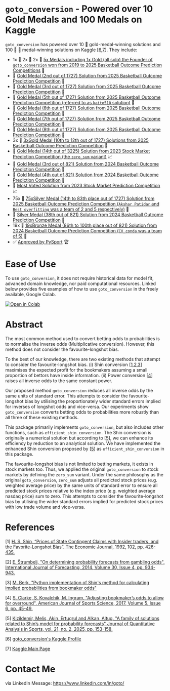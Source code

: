 # `goto_conversion` - Powered over 10 Gold Medals and 100 Medals on Kaggle

`goto_conversion` has powered over 10 :1st_place_medal: gold-medal-winning solutions and 100 :2nd_place_medal: :3rd_place_medal: medal-winning solutions on Kaggle [[6](#6),[7](#7)]. They include:
- 1x :1st_place_medal: 2x :2nd_place_medal: 2x :3rd_place_medal: [5x Medals including 1x Gold (all solo) the Founder of `goto_conversion` won from 2019 to 2025 Basketball Outcome Prediction Competitions](https://www.kaggle.com/kaito510) :basketball:
- :1st_place_medal: [Gold Medal (2nd out of 1727) Solution from 2025 Basketball Outcome Prediction Competition](https://www.kaggle.com/competitions/march-machine-learning-mania-2025/discussion/572528) :basketball:
- :1st_place_medal: [Gold Medal (3rd out of 1727) Solution from 2025 Basketball Outcome Prediction Competition](https://www.kaggle.com/competitions/march-machine-learning-mania-2025/discussion/572553) :basketball:
- :1st_place_medal: [Gold Medal (5th out of 1727) Solution from 2025 Basketball Outcome Prediction Competition (referred to as `kaito510` solution)](https://www.kaggle.com/competitions/march-machine-learning-mania-2025/discussion/572909) :basketball:
- :1st_place_medal: [Gold Medal (6th out of 1727) Solution from 2025 Basketball Outcome Prediction Competition](https://www.kaggle.com/competitions/march-machine-learning-mania-2025/discussion/572482) :basketball:
- :1st_place_medal: [Gold Medal (7th out of 1727) Solution from 2025 Basketball Outcome Prediction Competition](https://www.kaggle.com/competitions/march-machine-learning-mania-2025/discussion/572540) :basketball:
- :1st_place_medal: [Gold Medal (8th out of 1727) Solution from 2025 Basketball Outcome Prediction Competition](https://www.kaggle.com/competitions/march-machine-learning-mania-2025/discussion/572535) :basketball:
- 3x :1st_place_medal: [3xGold Medal (10th to 12th out of 1727) Solutions from 2025 Basketball Outcome Prediction Competition](https://www.kaggle.com/code/kaito510/who-used-goto-conversion) :basketball:
- :1st_place_medal: [Gold Medal (14th out of 3225) Solution from 2023 Stock Market Prediction Competition (the `zero_sum` variant)](https://www.kaggle.com/competitions/optiver-trading-at-the-close/discussion/462653) :chart_with_upwards_trend:
- :1st_place_medal: [Gold Medal (3rd out of 821) Solution from 2024 Basketball Outcome Prediction Competition](https://www.kaggle.com/competitions/march-machine-learning-mania-2024/discussion/495101) :basketball:
- :1st_place_medal: [Gold Medal (4th out of 821) Solution from 2024 Basketball Outcome Prediction Competition](https://www.kaggle.com/competitions/march-machine-learning-mania-2024/discussion/494407) :basketball:
- :1st_place_medal: [Most Voted Solution from 2023 Stock Market Prediction Competition](https://www.kaggle.com/code/ravi20076/optiver-baseline-models?scriptVersionId=152991375) :chart_with_upwards_trend:
- 75x :2nd_place_medal: [75xSilver Medal (14th to 83th place out of 1727) Solution from 2025 Basketball Outcome Prediction Competition (`Akshar Patidar` and `Best overfitting` was a team of 2 and 5 respectively)](https://www.kaggle.com/code/kaito510/updated-goto-conversion-winning-solution) :basketball:
- :2nd_place_medal: [Silver Medal (38th out of 821) Solution from 2024 Basketball Outcome Prediction Competition](https://www.kaggle.com/competitions/march-machine-learning-mania-2024/discussion/485888#2740879) :basketball:
- 19x :3rd_place_medal: [19xBronze Medal (86th to 100th place out of 821) Solution from 2024 Basketball Outcome Prediction Competition (`CV_conda` was a team of 5)](https://www.kaggle.com/code/kaito510/updated-1xgold-2xsilvers-key-ingredient) :basketball:
- :white_check_mark: [Approved by PySport](https://opensource.pysport.org/project/goto_conversion) :trophy:

# Ease of Use

To use `goto_conversion`, it does not require historical data for model fit, advanced domain knowledge, nor paid computational resources.
Linked below provides five examples of how to use `goto_conversion` in the freely available, Google Colab.

[![Open in Colab](https://colab.research.google.com/assets/colab-badge.svg)](https://colab.research.google.com/drive/1Xdo-4uZu0XFdbFuqZbV0gKUGs4L2rCAt?usp=sharing)

# Abstract

The most common method used to convert betting odds to probabilities is to normalise the inverse odds (Multiplicative conversion). However, this method does not consider the favourite-longshot bias. 

To the best of our knowledge, there are two existing methods that attempt to consider the favourite-longshot bias. (i) Shin conversion [[1](#1),[2](#2),[3](#3)] maximises the expected profit for the bookmakers assuming a small proportion of bettors have inside information. (ii) Power conversion [[4](#4)] raises all inverse odds to the same constant power.

Our proposed method `goto_conversion` reduces all inverse odds by the same units of standard error. This attempts to consider the favourite-longshot bias by utilising the proportionately wider standard errors implied for inverses of longshot odds and vice-versa. Our experiments show `goto_conversion` converts betting odds to probabilities more robustly than all three of these existing methods.

This package primarily implements `goto_conversion`, but also includes other functions, such as `efficient_shin_conversion`. The Shin conversion is originally a numerical solution but according to [[5](#5)], we can enhance its efficiency by reduction to an analytical solution. We have implemented the enhanced Shin conversion proposed by [[5](#5)] as `efficient_shin_conversion` in this package.

The favourite-longshot bias is not limited to betting markets, it exists in stock markets too. Thus, we applied the original `goto_conversion` to stock markets by defining the `zero_sum` variant. Under the same philosophy as the original `goto_conversion`, `zero_sum` adjusts all predicted stock prices (e.g. weighted average price) by the same units of standard error to ensure all predicted stock prices relative to the index price (e.g. weighted average nasdaq price) sum to zero. This attempts to consider the favourite-longshot bias by utilising the wider standard errors implied for predicted stock prices with low trade volume and vice-versa.

# References

<a id="1">[1]</a> 
[H. S. Shin, “Prices of State Contingent Claims with Insider
traders, and the Favorite-Longshot Bias”. The Economic
Journal, 1992, 102, pp. 426-435.](https://doi.org/10.2307/2234526)

<a id="2">[2]</a>
[E. Štrumbelj, "On determining probability forecasts from gambling odds".
International Journal of Forecasting, 2014, Volume 30, Issue 4,
pp. 934-943.](https://doi.org/10.1016/j.ijforecast.2014.02.008)

<a id="3">[3]</a>
[M. Berk, "Python implementation of Shin's method for calculating implied probabilities from bookmaker odds"](https://github.com/mberk/shin)

<a id="4">[4]</a>
[S. Clarke, S. Kovalchik, M. Ingram, "Adjusting bookmaker’s odds to allow for
overround". American Journal of Sports Science, 2017, Volume 5, Issue 6,
pp. 45-49.](https://doi.org/10.11648/j.ajss.20170506.12)

<a id="5">[5]</a>
[Kizildemir, Melis, Akin, Ertugrul and Alkan, Altug. "A family of solutions related to Shin’s model for probability forecasts" Journal of Quantitative Analysis in Sports, vol. 21, no. 2, 2025, pp. 153-158.](https://doi.org/10.1515/jqas-2024-0064)

<a id="6">[6]</a>
[goto_conversion's Kaggle Profile](https://www.kaggle.com/kaito510)

<a id="7">[7]</a>
[Kaggle Main Page](https://www.kaggle.com)

# Contact Me

via LinkedIn Message: https://www.linkedin.com/in/goto/
